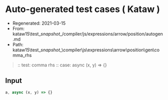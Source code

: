 # Auto-generated test cases ( Kataw )
- Regenerated: 2021-03-15
- From: kataw15\test\__snapshot__/compiler/js/expressions/arrow/position/autogen.md
- Path: kataw15\test\__snapshot__\compiler\js\expressions\arrow\position\gen\comma_rhs
> :: test: comma rhs
> :: case: async (x, y) => {}
## Input

`````js
a, async (x, y) => {}
`````
